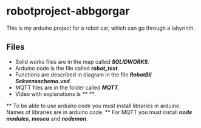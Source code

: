# robotproject-abbgorgar

This is my arduino project for a robot car, which can go through a labyrinth.

## Files
* Solid works files are in the map called _**SOLIDWORKS**_.
* Arduino code is the file called _**robot_test**_.
* Functions are described in diagram in the file _**RobotBil Sekvensschema.vsd**_.
* MQTT files are in the folder called _**MQTT**_.
* Video with explanations is _** **_.

** To be able to use arduino code you must install libraries in arduino. Names of libraries are in arduino code.
** For MQTT you must install _**node modules**_, _**mosca**_ and _**nodemon**_.
